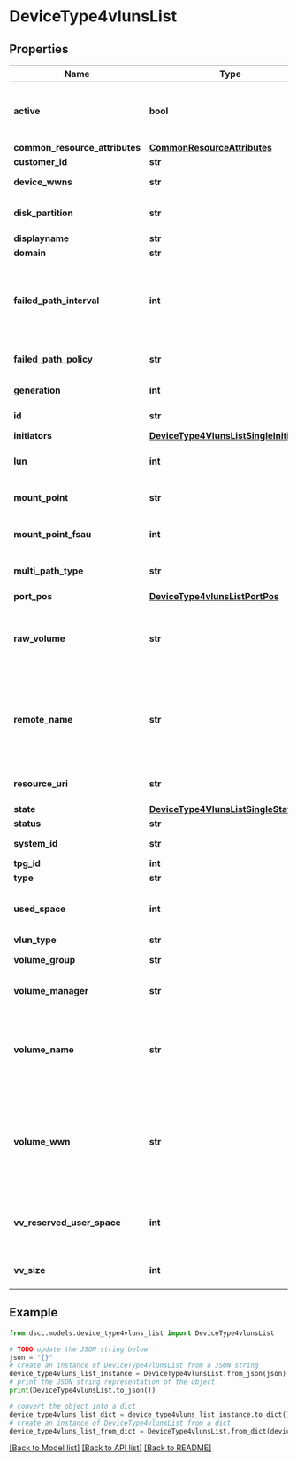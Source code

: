 # DeviceType4vlunsList


## Properties

Name | Type | Description | Notes
------------ | ------------- | ------------- | -------------
**active** | **bool** | Indicates if this is an active VLUN or a template | [optional] 
**common_resource_attributes** | [**CommonResourceAttributes**](CommonResourceAttributes.md) |  | [optional] 
**customer_id** | **str** | customerId | [optional] 
**device_wwns** | **str** | Device WWNs | [optional] 
**disk_partition** | **str** | Disk partition of host | [optional] 
**displayname** | **str** | SED state | [optional] 
**domain** | **str** | SED state | [optional] 
**failed_path_interval** | **int** | Monitoring interval in seconds after which the host checks for failed paths | [optional] 
**failed_path_policy** | **str** | Failed path monitoring method | [optional] 
**generation** | **int** | generation &#x60;Filter, Sort&#x60; | [optional] 
**id** | **str** | uid of the vlun &#x60;Filter&#x60; | [optional] 
**initiators** | [**DeviceType4VlunsListSingleInitiators**](DeviceType4VlunsListSingleInitiators.md) |  | [optional] 
**lun** | **int** | Exported LUN ID &#x60;Filter, Sort&#x60; | [optional] 
**mount_point** | **str** | Mount points of devices | [optional] 
**mount_point_fsau** | **int** | File system allocation unit in MiB | [optional] 
**multi_path_type** | **str** | Multi-path method in use | [optional] 
**port_pos** | [**DeviceType4vlunsListPortPos**](DeviceType4vlunsListPortPos.md) |  | [optional] 
**raw_volume** | **str** | Volume that has not been formatted. Yes if it supports | [optional] 
**remote_name** | **str** | Host WWN, iSCSI name, or SAS address; depending on port type | [optional] 
**resource_uri** | **str** | resourceUri for detailed vlun object | [optional] 
**state** | [**DeviceType4VlunsListSingleState**](DeviceType4VlunsListSingleState.md) |  | [optional] 
**status** | **str** | SED state | [optional] 
**system_id** | **str** | System Uid &#x60;Filter, Sort&#x60; | [optional] 
**tpg_id** | **int** | SED state | [optional] 
**type** | **str** | type | [optional] 
**used_space** | **int** | Host devices used space in MiB | [optional] 
**vlun_type** | **str** | VLUN type | [optional] 
**volume_group** | **str** | Volume group info | [optional] 
**volume_manager** | **str** | Volume Manager tool used | [optional] 
**volume_name** | **str** | Name of exported virtual volume or volume set name &#x60;Filter, Sort&#x60; | [optional] 
**volume_wwn** | **str** | WWN of exported volume.If a volume set is exported, then this value is null. &#x60;Filter, Sort&#x60; | [optional] 
**vv_reserved_user_space** | **int** | Volume user reserved space in MiB | [optional] 
**vv_size** | **int** | Size of volume in MiB | [optional] 

## Example

```python
from dscc.models.device_type4vluns_list import DeviceType4vlunsList

# TODO update the JSON string below
json = "{}"
# create an instance of DeviceType4vlunsList from a JSON string
device_type4vluns_list_instance = DeviceType4vlunsList.from_json(json)
# print the JSON string representation of the object
print(DeviceType4vlunsList.to_json())

# convert the object into a dict
device_type4vluns_list_dict = device_type4vluns_list_instance.to_dict()
# create an instance of DeviceType4vlunsList from a dict
device_type4vluns_list_from_dict = DeviceType4vlunsList.from_dict(device_type4vluns_list_dict)
```
[[Back to Model list]](../README.md#documentation-for-models) [[Back to API list]](../README.md#documentation-for-api-endpoints) [[Back to README]](../README.md)


